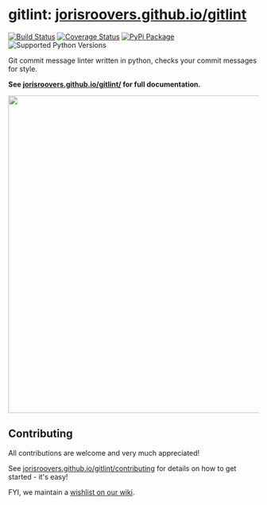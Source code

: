 # gitlint: [jorisroovers.github.io/gitlint](http://jorisroovers.github.io/gitlint/) #

[![Build Status](https://travis-ci.org/jorisroovers/gitlint.svg?branch=master)](https://travis-ci.org/jorisroovers/gitlint)
[![Coverage Status](https://coveralls.io/repos/jorisroovers/gitlint/badge.svg?branch=master&service=github)](https://coveralls.io/github/jorisroovers/gitlint?branch=master)
[![PyPi Package](https://img.shields.io/pypi/v/gitlint.png)](https://pypi.python.org/pypi/gitlint)
![Supported Python Versions](https://img.shields.io/pypi/pyversions/gitlint.svg)

Git commit message linter written in python, checks your commit messages for style.

**See [jorisroovers.github.io/gitlint/](http://jorisroovers.github.io/gitlint/) for full documentation.**

<a href="http://jorisroovers.github.io/gitlint/" target="_blank"><img src="https://asciinema.org/a/30477.png" width="640"/></a>

## Contributing ##
All contributions are welcome and very much appreciated!

See [jorisroovers.github.io/gitlint/contributing](http://jorisroovers.github.io/gitlint/contributing) for details on
how to get started - it's easy! 

FYI, we maintain a [wishlist on our wiki](https://github.com/jorisroovers/gitlint/wiki/Wishlist).
